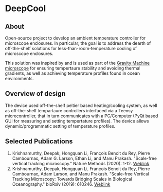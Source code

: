 # DeepCool

## About
Open-source project to develop an ambient temperature controller for microscope enclosures. In particular, the goal is to address the dearth of off-the-shelf solutions for less-than-room-temperature cooling of microscope enclosures.  

This solution was inspired by and is used as part of the [Gravity Machine microscope](https://github.com/deepakkrishnamurthy/gravitymachine-research.git) for ensuring tempertaure stability and avoiding thermal gradients, as well as achieving temperature profiles found in ocean environments.

## Overview of design

The device used off-the-shelf peltier based heating/cooling system, as well as off-the-shelf tempartaure controllers interfaced via a Teensy microcontroller, that in turn communicates with a PC/Computer (PyQt based GUI for measuring and setting tempertature profiles). The device allows dynamic/programmatic setting of temperature profiles.  

## Selected Publications
1. Krishnamurthy, Deepak, Hongquan Li, François Benoit du Rey, Pierre Cambournac, Adam G. Larson, Ethan Li, and Manu Prakash. "Scale-free vertical tracking microscopy." Nature Methods (2020): 1-12. [Weblink](https://www.nature.com/articles/s41592-020-0924-7)
2. Krishnamurthy, Deepak, Hongquan Li, François Benoit du Rey, Pierre Cambournac, Adam Larson, and Manu Prakash. "Scale-free Vertical Tracking Microscopy: Towards Bridging Scales in Biological Oceanography." bioRxiv (2019): 610246. [Weblink](https://doi.org/10.1101/610246)

